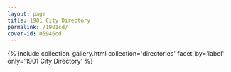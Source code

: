 ```yaml
---
layout: page
title: 1901 City Directory
permalink: /1901cd/
cover-id: 05946cd
---
```


{% include collection_gallery.html collection='directories' facet_by='label' only='1901 City Directory' %}
